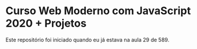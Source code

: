 # Curso Web Moderno com JavaScript 2020 + Projetos
Este repositório foi iniciado quando eu já estava na aula 29 de 589.
